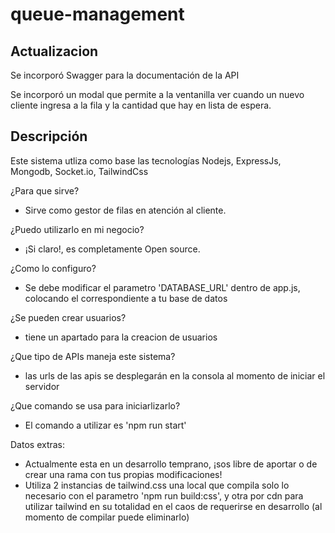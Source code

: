 # queue-management

## Actualizacion
Se incorporó Swagger para la documentación de la API

Se incorporó un modal que permite a la ventanilla ver cuando un nuevo cliente ingresa a la fila y la cantidad que hay en lista de espera.

## Descripción

Este sistema utliza como base las tecnologías Nodejs, ExpressJs, Mongodb, Socket.io, TailwindCss

¿Para que sirve?
- Sirve como gestor de filas en atención al cliente.

¿Puedo utilizarlo en mi negocio?
- ¡Si claro!, es completamente Open source.

¿Como lo configuro?
- Se debe modificar el parametro 'DATABASE_URL' dentro de app.js, colocando el correspondiente a tu base de datos

¿Se pueden crear usuarios?
- tiene un apartado para la creacion de usuarios

¿Que tipo de APIs maneja este sistema?
- las urls de las apis se desplegarán en la consola al momento de iniciar el servidor

¿Que comando se usa para iniciarlizarlo?
- El comando a utilizar es 'npm run start'

Datos extras:
- Actualmente esta en un desarrollo temprano, ¡sos libre de aportar o de crear una rama con tus propias modificaciones!
- Utiliza 2 instancias de tailwind.css una local que compila solo lo necesario con el parametro 'npm run build:css', 
y otra por cdn para utilizar tailwind en su totalidad en el caos de requerirse en desarrollo (al momento de compilar puede eliminarlo)
